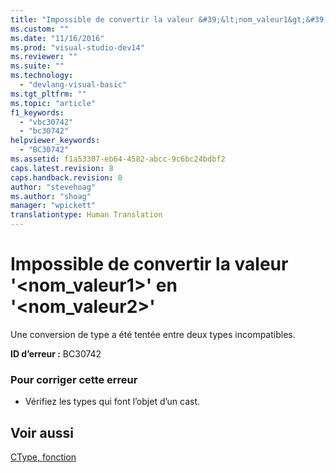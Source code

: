 ```yaml
---
title: "Impossible de convertir la valeur &#39;&lt;nom_valeur1&gt;&#39; en &#39;&lt;nom_valeur2&gt;&#39; | Microsoft Docs"
ms.custom: ""
ms.date: "11/16/2016"
ms.prod: "visual-studio-dev14"
ms.reviewer: ""
ms.suite: ""
ms.technology: 
  - "devlang-visual-basic"
ms.tgt_pltfrm: ""
ms.topic: "article"
f1_keywords: 
  - "vbc30742"
  - "bc30742"
helpviewer_keywords: 
  - "BC30742"
ms.assetid: f1a53307-eb64-4582-abcc-9c6bc24bdbf2
caps.latest.revision: 8
caps.handback.revision: 8
author: "stevehoag"
ms.author: "shoag"
manager: "wpickett"
translationtype: Human Translation
---
```

# Impossible de convertir la valeur &#39;&lt;nom_valeur1&gt;&#39; en &#39;&lt;nom_valeur2&gt;&#39;
Une conversion de type a été tentée entre deux types incompatibles.  
  
 **ID d’erreur :** BC30742  
  
### Pour corriger cette erreur  
  
-   Vérifiez les types qui font l’objet d’un cast.  
  
## Voir aussi  
 [CType, fonction](../../visual-basic/language-reference/functions/ctype-function.md)